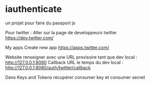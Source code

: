 # iauthenticate
un projet pour faire du passport js

Pour twitter :
Aller sur la page de developpeurs twitter
https://dev.twitter.com/

My apps
Create new app
https://apps.twitter.com/

Website renseigner avec une URL provisoire tant que dev local : http://127.0.0.1:8080
Callback URL le temps du dev local : http://127.0.0.1:8080/auth/twitter/callback

Dans Keys and Tokens récupérer consumer key et consumer secret
